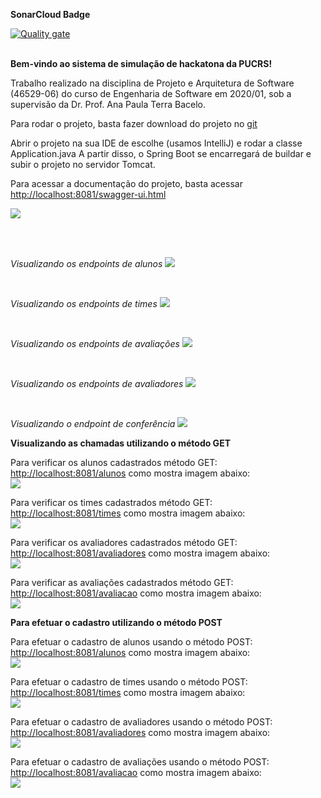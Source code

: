 <b>SonarCloud Badge</b>

[![Quality gate](https://sonarcloud.io/api/project_badges/quality_gate?project=AlessandroMedeiros_hackatona)](https://sonarcloud.io/summary/new_code?id=AlessandroMedeiros_hackatona)

<br>
<b>Bem-vindo ao sistema de simulação de hackatona da PUCRS!</b>
<br>

Trabalho realizado na disciplina de Projeto e Arquitetura de Software (46529-06) do curso de Engenharia de Software em 2020/01,
sob a supervisão da Dr. Prof. Ana Paula Terra Bacelo.
<br>

Para rodar o projeto, basta fazer download do projeto no <a href="https://github.com/AlessandroMedeiros/hackatona">git</a>
<br>

Abrir o projeto na sua IDE de escolhe (usamos IntelliJ) e rodar a classe Application.java
A partir disso, o Spring Boot se encarregará de buildar e subir o projeto no servidor Tomcat.
<br>

Para acessar a documentação do projeto, basta acessar <a href="http://localhost:8081/swagger-ui.html">http://localhost:8081/swagger-ui.html</a>
<br>
<p>
	<img src="https://i.imgur.com/9aQLm3T.jpg"/>
</p>
<br>

<br>
<p>
<i>Visualizando os endpoints de alunos</i>
<img src="https://i.imgur.com/4OIyMdh.jpg">
</p>

<br>
<p>
<i>Visualizando os endpoints de times</i>
<img src="https://i.imgur.com/R4xpROz.jpg">
</p>

<br>
<p>
<i>Visualizando os endpoints de avaliações</i>
<img src="https://i.imgur.com/GP9v2PG.jpg">
</p>

<br>
<p>
<i>Visualizando os endpoints de avaliadores</i>
<img src="https://i.imgur.com/Q0EBBMz.jpg">
</p>

<br>
<p>
<i>Visualizando o endpoint de conferência</i>
<img src="https://i.imgur.com/1EhdHsC.jpg">
</p>

<b>Visualizando as chamadas utilizando o método GET</b>


<p>Para verificar os alunos cadastrados método GET:<br>
	<a href="http://localhost:8081/alunos">http://localhost:8081/alunos</a>
	como mostra imagem abaixo: 
	<br>
	<img src="https://i.imgur.com/cvYBw4e.jpg">
</p>

<p>Para verificar os times cadastrados método GET:<br>
	<a href="http://localhost:8081/times">http://localhost:8081/times</a>
	como mostra imagem abaixo: 
	<br>
	<img src="https://i.imgur.com/TJYmp3K.jpg">
</p>

<p>Para verificar os avaliadores cadastrados método GET:<br>
	<a href="http://localhost:8081/avaliadores">http://localhost:8081/avaliadores</a>
	como mostra imagem abaixo: 
	<br>
	<img src="https://i.imgur.com/4bn4PoU.jpg">
</p>

<p>Para verificar as avaliações cadastrados método GET:<br>
	<a href="http://localhost:8081/avaliacao">http://localhost:8081/avaliacao</a>
	como mostra imagem abaixo: 
	<br>
	<img src="https://i.imgur.com/vtHNksa.jpg">
</p>



<b>Para efetuar o cadastro utilizando o método POST</b>


<p>Para efetuar o cadastro de alunos usando o método POST:<br>
	<a href="http://localhost:8081/alunos">http://localhost:8081/alunos</a>
	como mostra imagem abaixo: 
	<br>
	<img src="https://i.imgur.com/KSJ4crd.jpg">
</p>

<p>Para efetuar o cadastro de times usando o método POST:<br>
	<a href="http://localhost:8081/times">http://localhost:8081/times</a>
	como mostra imagem abaixo: 
	<br>
	<img src="https://i.imgur.com/TGGudVZ.jpg">
</p>

<p>Para efetuar o cadastro de avaliadores usando o método POST:<br>
	<a href="http://localhost:8081/avaliadores">http://localhost:8081/avaliadores</a>
	como mostra imagem abaixo: 
	<br>
	<img src="https://i.imgur.com/FSrTkCm.jpg">
</p>

<p>Para efetuar o cadastro de avaliações usando o método POST:<br>
	<a href="http://localhost:8081/avaliacao">http://localhost:8081/avaliacao</a>
	como mostra imagem abaixo: 
	<br>
	<img src="https://i.imgur.com/LQ6slXc.jpg">
</p>
